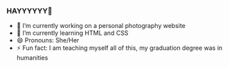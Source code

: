 ### HAYYYYYY👋
- 🔭 I’m currently working on a personal photography website
- 🌱 I’m currently learning HTML and CSS
- 😄 Pronouns: She/Her
- ⚡ Fun fact: I am teaching myself all of this, my graduation degree was in humanities
<!--
**Bixbyite/bixbyite** is a ✨ _special_ ✨ repository because its `README.md` (this file) appears on your GitHub profile.

Here are some ideas to get you started:

- 🔭 I’m currently working on a personal photography website
- 🌱 I’m currently learning HTML and CSS
- 👯 I’m looking to collaborate on ...
- 🤔 I’m looking for help with ...
- 💬 Ask me about ...
- 📫 How to reach me: ...
- 😄 Pronouns: She/Her
- ⚡ Fun fact: ...
-->
